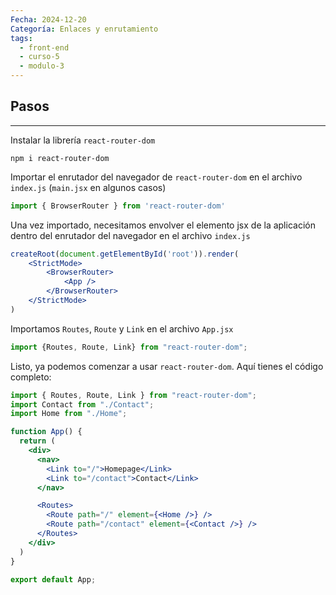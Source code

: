 ```yaml
---
Fecha: 2024-12-20
Categoría: Enlaces y enrutamiento
tags:
  - front-end
  - curso-5
  - modulo-3
---
```

## **Pasos**
---
Instalar la librería `react-router-dom`

```shell
npm i react-router-dom
```

Importar el enrutador del navegador de `react-router-dom` en el archivo `index.js` (`main.jsx` en algunos casos)

```jsx
import { BrowserRouter } from 'react-router-dom'
```

Una vez importado, necesitamos envolver el elemento jsx de la aplicación dentro del enrutador del navegador en el archivo `index.js`

```jsx
createRoot(document.getElementById('root')).render(
	<StrictMode>
		<BrowserRouter>
			<App />
		</BrowserRouter>
	</StrictMode>
)
```

Importamos `Routes`, `Route` y `Link` en el archivo `App.jsx`

```jsx
import {Routes, Route, Link} from "react-router-dom";
```

Listo, ya podemos comenzar a usar `react-router-dom`. Aquí tienes el código completo:

```jsx
import { Routes, Route, Link } from "react-router-dom";
import Contact from "./Contact";
import Home from "./Home";

function App() {
  return (
    <div>
      <nav>
        <Link to="/">Homepage</Link>
        <Link to="/contact">Contact</Link>
      </nav>

      <Routes>
        <Route path="/" element={<Home />} />
        <Route path="/contact" element={<Contact />} />
      </Routes>
    </div>
  )
}

export default App;
```